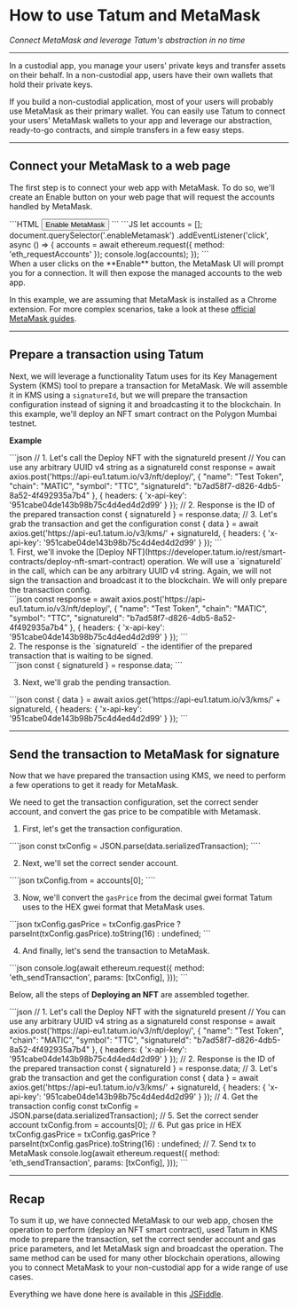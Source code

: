 # How to use Tatum and MetaMask

*Connect MetaMask and leverage Tatum's  abstraction in no time*

---

In a custodial app, you manage your users' private keys and transfer assets on their behalf. In a non-custodial app, users have their own wallets that hold their private keys.

If you build a non-custodial application, most of your users will probably use MetaMask as their primary wallet. You can easily use Tatum to connect your users' MetaMask wallets to your app and leverage our abstraction, ready-to-go contracts, and simple transfers in a few easy steps.

---

## Connect your MetaMask to a web page

The first step is to connect your web app with MetaMask. To do so, we'll create an Enable button on your web page that will request the accounts handled by MetaMask.

<div class='tabbed-code-blocks'>
```HTML
<button class="enableMetamask">Enable MetaMask</button>
```
```JS
let accounts = [];
document.querySelector('.enableMetamask')
.addEventListener('click', async () => {
    accounts = await ethereum.request({
      method: 'eth_requestAccounts'
    });
    console.log(accounts);
});
```
</div>
When a user clicks on the **Enable** button, the MetaMask UI will prompt you for a connection. It will then expose the managed accounts to the web app. 

In this example, we are assuming that MetaMask is installed as a Chrome extension. For more complex scenarios, take a look at these [official MetaMask guides](https://docs.metamask.io/guide/create-dapp.html#basic-action-part-1).

---

## Prepare a transaction using Tatum

Next, we will leverage a functionality Tatum uses for its Key Management System (KMS) tool to prepare a transaction for MetaMask. We will assemble it in KMS using a `signatureId`, but we will prepare the transaction configuration instead of signing it and broadcasting it to the blockchain.
In this example, we'll deploy an NFT smart contract on the Polygon Mumbai testnet.

 **Example**
<div class='tabbed-code-blocks'>
```json
// 1. Let's call the Deploy NFT with the signatureId present
//    You can use any arbitrary UUID v4 string as a signatureId
const response = await axios.post('https://api-eu1.tatum.io/v3/nft/deploy/', {
  "name": "Test Token",
  "chain": "MATIC",
  "symbol": "TTC",
  "signatureId": "b7ad58f7-d826-4db5-8a52-4f492935a7b4"
}, {
  headers: {
    'x-api-key': '951cabe04de143b98b75c4d4ed4d2d99'
  }
});
// 2. Response is the ID of the prepared transaction
const {
  signatureId
} = response.data;
// 3. Let's grab the transaction and get the configuration
const {
  data
} = await axios.get('https://api-eu1.tatum.io/v3/kms/' + signatureId, {
  headers: {
    'x-api-key': '951cabe04de143b98b75c4d4ed4d2d99'
  }
});
```
</div>
1. First, we'll invoke the [Deploy NFT](https://developer.tatum.io/rest/smart-contracts/deploy-nft-smart-contract) operation. We will use a `signatureId` in the call, which can be any arbitrary UUID v4 string. Again, we will not sign the transaction and broadcast it to the blockchain. We will only prepare the transaction config.

<div class='tabbed-code-blocks'>
```json
const response = await axios.post('https://api-eu1.tatum.io/v3/nft/deploy/', {
  "name": "Test Token",
  "chain": "MATIC",
  "symbol": "TTC",
  "signatureId": "b7ad58f7-d826-4db5-8a52-4f492935a7b4"
}, {
  headers: {
    'x-api-key': '951cabe04de143b98b75c4d4ed4d2d99'
  }
});
```
</div>
2. The response is the `signatureId` - the identifier of the prepared transaction that is waiting to be signed.

<div class='tabbed-code-blocks'>
```json
const {
  signatureId
} = response.data;
```
</div>

3. Next, we'll grab the pending transaction.

<div class='tabbed-code-blocks'>
```json
const {
  data
} = await axios.get('https://api-eu1.tatum.io/v3/kms/' + signatureId, {
  headers: {
    'x-api-key': '951cabe04de143b98b75c4d4ed4d2d99'
  }
});
```
</div>

---

## Send the transaction to MetaMask for signature

Now that we have prepared the transaction using KMS, we need to perform a few operations to get it ready for MetaMask.

We need to get the transaction configuration, set the correct sender account, and convert the gas price to be compatible with Metamask.

1. First, let's get the transaction configuration.

<div class='tabbed-code-blocks'>
````json
const txConfig = JSON.parse(data.serializedTransaction);
````
</div>

2. Next, we'll set the correct sender account.

<div class='tabbed-code-blocks'>
````json
txConfig.from = accounts[0];
````
</div>

3. Now, we'll convert the `gasPrice` from the decimal gwei format Tatum uses to the HEX gwei format that MetaMask uses.

<div class='tabbed-code-blocks'>
```json
txConfig.gasPrice = txConfig.gasPrice ? 
parseInt(txConfig.gasPrice).toString(16) : undefined;
```
</div>

4. And finally, let's send the transaction to MetaMask.

<div class='tabbed-code-blocks'>
```json
console.log(await ethereum.request({
  method: 'eth_sendTransaction',
  params: [txConfig],
}));
```
</div>

Below, all the steps of **Deploying an NFT** are assembled together.

<div class='tabbed-code-blocks'>
```json
// 1. Let's call the Deploy NFT with the signatureId present
//    You can use any arbitrary UUID v4 string as a signatureId
const response = await axios.post('https://api-eu1.tatum.io/v3/nft/deploy/', {
  "name": "Test Token",
  "chain": "MATIC",
  "symbol": "TTC",
  "signatureId": "b7ad58f7-d826-4db5-8a52-4f492935a7b4"
}, {
  headers: {
    'x-api-key': '951cabe04de143b98b75c4d4ed4d2d99'
  }
});
// 2. Response is the ID of the prepared transaction
const {
  signatureId
} = response.data;
// 3. Let's grab the transaction and get the configuration
const {
  data
} = await axios.get('https://api-eu1.tatum.io/v3/kms/' + signatureId, {
  headers: {
    'x-api-key': '951cabe04de143b98b75c4d4ed4d2d99'
  }
});
// 4. Get the transaction config
const txConfig = JSON.parse(data.serializedTransaction);
// 5. Set the correct sender account
txConfig.from = accounts[0];
// 6. Put gas price in HEX
txConfig.gasPrice = txConfig.gasPrice ? parseInt(txConfig.gasPrice).toString(16) : undefined;
// 7. Send tx to MetaMask
console.log(await ethereum.request({
  method: 'eth_sendTransaction',
  params: [txConfig],
}));
```
</div>

---

## Recap

To sum it up, we have connected MetaMask to our web app, chosen the operation to perform (deploy an NFT smart contract), used Tatum in KMS mode to prepare the transaction, set the correct sender account and gas price parameters, and let MetaMask sign and broadcast the operation.
The same method can be used for many other blockchain operations, allowing you to connect MetaMask to your non-custodial app for a wide range of use cases.

Everything we have done here is available in this [JSFiddle](https://jsfiddle.net/u7Lmfhqo/5/).
